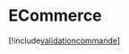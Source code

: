 # ECommerce

[!include[validationcommande](ecommerce.validationcommande.autogen.md)]































































































































